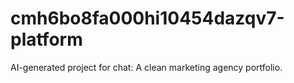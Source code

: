 # cmh6bo8fa000hi10454dazqv7-platform
AI-generated project for chat: A clean marketing agency portfolio.
